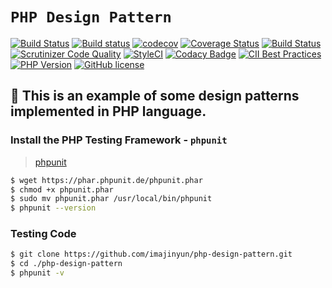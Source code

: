 # `PHP Design Pattern`

[![Build Status](https://travis-ci.org/imajinyun/php-design-pattern.svg?branch=master)](https://travis-ci.org/imajinyun/php-design-pattern)
[![Build status](https://ci.appveyor.com/api/projects/status/m4lnkqgo42gp2mvf/branch/master?svg=true)](https://ci.appveyor.com/project/imajinyun/php-study-codes/branch/master)
[![codecov](https://codecov.io/gh/imajinyun/php-study-codes/branch/master/graph/badge.svg)](https://codecov.io/gh/imajinyun/php-study-codes)
[![Coverage Status](https://coveralls.io/repos/github/imajinyun/php-study-codes/badge.svg)](https://coveralls.io/github/imajinyun/php-study-codes)
[![Build Status](https://scrutinizer-ci.com/g/imajinyun/php-study-codes/badges/build.png?b=master)](https://scrutinizer-ci.com/g/imajinyun/php-study-codes/build-status/master)
[![Scrutinizer Code Quality](https://scrutinizer-ci.com/g/imajinyun/php-study-codes/badges/quality-score.png?b=master)](https://scrutinizer-ci.com/g/imajinyun/php-study-codes/?branch=master)
[![StyleCI](https://styleci.io/repos/112085360/shield?branch=master)](https://styleci.io/repos/112085360)
[![Codacy Badge](https://api.codacy.com/project/badge/Grade/8ab067aae9e246b9b3597e277e812093)](https://www.codacy.com/app/imajinyun/php-study-codes?utm_source=github.com&amp;utm_medium=referral&amp;utm_content=imajinyun/php-study-codes&amp;utm_campaign=Badge_Grade)
[![CII Best Practices](https://bestpractices.coreinfrastructure.org/projects/1422/badge)](https://bestpractices.coreinfrastructure.org/projects/1422)
[![PHP Version](https://img.shields.io/badge/php-%E2%89%A57.0-8892BF.svg)](https://img.shields.io/badge/php-%E2%89%A57.0-8892BF.svg)
[![GitHub license](https://img.shields.io/github/license/imajinyun/php-design-pattern.svg)](https://github.com/imajinyun/php-design-pattern/blob/master/LICENSE)

## 🌽 This is an example of some design patterns implemented in PHP language.

### Install the PHP Testing Framework - `phpunit`

> [phpunit](https://phpunit.de/getting-started.html)

```bash
$ wget https://phar.phpunit.de/phpunit.phar
$ chmod +x phpunit.phar
$ sudo mv phpunit.phar /usr/local/bin/phpunit
$ phpunit --version
```

### Testing Code

```bash
$ git clone https://github.com/imajinyun/php-design-pattern.git
$ cd ./php-design-pattern
$ phpunit -v
```

